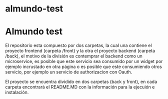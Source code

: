 # almundo-test
# Almundo test

El repositorio esta compuesto por dos carpetas, la cual una contiene el proyecto frontend (carpeta /front) y la otra el proyecto backend (carpeta /back), el motivo de la división es contemprar el backend como un microservice, es posible que este servicio sea consumido por un widget por ejemplo incrustado en otra página o es posible que este consumiendo otros servicio, por ejemplo un servicio de authorizacion con Oauth.

El proyecto se encuentra dividido en dos carpetas (back y front), en cada carpeta encontrará el README.MD con la información para la ejecuión e instalación.
